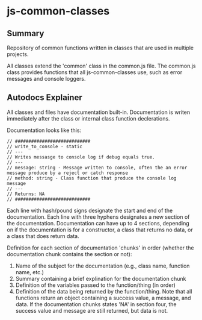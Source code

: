 # js-common-classes

## Summary

Repository of common functions written in classes that are used in multiple projects. 

All classes extend the 'common' class in the common.js file. The common.js class provides functions that all js-common-classes use, such as error messages and console loggers. 

## Autodocs Explainer
All classes and files have documentation built-in. Documentation is writen immediately after the class or internal class function declerations. 

Documentation looks like this: 

    // ############################
    // write_to_console - static
    // ---
    // Writes messasge to console log if debug equals true.
    // ---
    // message: string - Message written to console, often the an error message produce by a reject or catch response
    // method: string - Class function that produce the console log message
    // ---
    // Returns: NA
    // ############################

Each line with hash/pound signs designate the start and end of the documentation. Each line with three hyphens designates a new section of the documentation. Documentation can have up to 4 sections, depending on if the documentation is for a constructor, a class that returns no data, or a class that does return data. 

Definition for each section of documentation 'chunks' in order (whether the documentation chunk contains the section or not):
1. Name of the subject for the documentation (e.g., class name, function name, etc.)
2. Summary containing a brief explination for the documentation chunk
3. Definition of the variables passed to the function/thing (in order)
4. Definition of the data being returned by the function/thing. Note that all functions return an object containing a success value, a message, and data. If the documentation chunks states 'NA' in section four, the success value and message are still returned, but data is not. 